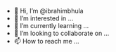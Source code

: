 - 👋 Hi, I’m @ibrahimbhula
- 👀 I’m interested in ...
- 🌱 I’m currently learning ...
- 💞️ I’m looking to collaborate on ...
- 📫 How to reach me ...

<!---
ibrahimbhula/ibrahimbhula is a ✨ special ✨ repository because its `README.md` (this file) appears on your GitHub profile.
You can click the Preview link to take a look at your changes.
--->
